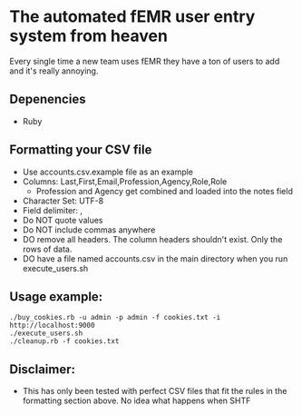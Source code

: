 # The automated fEMR user entry system from heaven
Every single time a new team uses fEMR they have a ton of users to add and it's really annoying. 

## Depenencies
* Ruby 

## Formatting your CSV file
* Use accounts.csv.example file as an example
* Columns: Last,First,Email,Profession,Agency,Role,Role
  * Profession and Agency get combined and loaded into the notes field
* Character Set: UTF-8
* Field delimiter: ,
* Do NOT quote values
* Do NOT include commas anywhere
* DO remove all headers. The column headers shouldn't exist. Only the rows of data.
* DO have a file named accounts.csv in the main directory when you run execute_users.sh

## Usage example:
```Shell
./buy_cookies.rb -u admin -p admin -f cookies.txt -i http://localhost:9000
./execute_users.sh
./cleanup.rb -f cookies.txt
```

## Disclaimer:
* This has only been tested with perfect CSV files that fit the rules in the formatting section above. No idea what happens when SHTF
